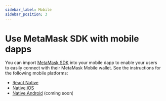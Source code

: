 ```yaml
---
sidebar_label: Mobile
sidebar_position: 3
---
```


# Use MetaMask SDK with mobile dapps

You can import [MetaMask SDK](../../../concepts/sdk.md) into your mobile dapp to enable your users
to easily connect with their MetaMask Mobile wallet.
See the instructions for the following mobile platforms:

- [React Native](../javascript/react-native.md)
- [Native iOS](ios.md)
- [Native Android](android.md) (coming soon)
